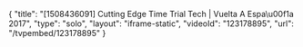 {
    "title": "[1508436091] Cutting Edge Time Trial Tech | Vuelta A Espa\u00f1a 2017",
    "type": "solo",
    "layout": "iframe-static",
    "videoId": "123178895",
    "url": "\/tvpembed\/123178895"
}